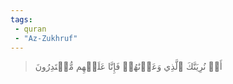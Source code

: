 ```yaml
---
tags: 
 - quran 
 - "Az-Zukhruf"
---
```


> أَوۡ نُرِيَنَّكَ ٱلَّذِي وَعَدۡنَٰهُمۡ فَإِنَّا عَلَيۡهِم مُّقۡتَدِرُونَ
